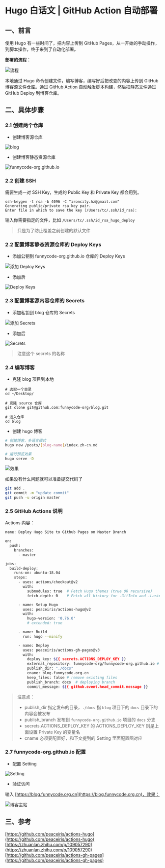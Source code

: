 # Hugo 白话文 | GitHub Action 自动部署


<!--more-->

## 一、前言

使用 Hugo 有一些时间了，把内容上传到 GitHub Pages，从一开始的手动操作，到脚本操作，终于来到了自动化部署。 

**部署的流程**：

![流程](./hga.01.png)

本地通过 Hugo 命令创建文件，编写博客，编写好后把改变的内容上传到 GitHub 博客源文件仓库。通过 GitHub Action 自动触发脚本构建，然后把静态文件通过 GitHub Deploy 到博客仓库。

## 二、具体步骤

### 2.1 创建两个仓库

- 创建博客源仓库

![blog](./hga.02.jpg)

- 创建博客静态资源仓库

![funnycode-org.github.io](./hga.03.jpg)

### 2.2 创建 SSH

需要生成一对 SSH Key，生成的 Public Key 和 Private Key 都会用到。

```ssh
ssh-keygen -t rsa -b 4096 -C "ironcity.hz@gmail.com"
Generating public/private rsa key pair.
Enter file in which to save the key (/Users/tc/.ssh/id_rsa): 
```

输入你需要指定的文件，比如 `/Users/tc/.ssh/id_rsa_hugo_deploy`

> 只是为了防止覆盖之前创建的默认文件

### 2.2 配置博客静态资源仓库的 Deploy Keys

- 添加公钥到 funnycode-org.github.io 仓库的 Deploy Keys

![添加 Deploy Keys](./hga.04.jpg)

- 添加后

![Deploy Keys](./hga.05.jpg)

### 2.3 配置博客源内容仓库的 Secrets

- 添加私钥到 blog 仓库的 Secrets

![添加 Secrets](./hga.06.jpg)

- 添加后

![Secrets](./hga.07.jpg)

> 注意这个 secrets 的名称

### 2.4 编写博客

- 克隆 blog 项目到本地

```
# 选取一个目录
cd ~/Desktop/

# 克隆 source 仓库
git clone git@github.com:funnycode-org/blog.git

# 进入仓库
cd blog
```

- 创建 hugo 博客

```bash
# 创建博客，多语言模式
hugo new /posts/[blog-name]/index.zh-cn.md 

# 运行预览效果
hugo serve -D
```

![效果](./hga.08.jpg)

如果没有什么问题就可以准备提交代码了

```bash
git add .
git commit -m "update commit"
git push -u origin master
```

### 2.5 GitHub Actions 说明

Actions 内容：

```bash
name: Deploy Hugo Site to Github Pages on Master Branch

on:
  push:
    branches:
      - master

jobs:
  build-deploy:
    runs-on: ubuntu-18.04
    steps:
      - uses: actions/checkout@v2
        with:
          submodules: true  # Fetch Hugo themes (true OR recursive)
          fetch-depth: 0    # Fetch all history for .GitInfo and .Lastmod

      - name: Setup Hugo
        uses: peaceiris/actions-hugo@v2
        with:
          hugo-version: '0.76.0'
          # extended: true

      - name: Build
        run: hugo --minify

      - name: Deploy
        uses: peaceiris/actions-gh-pages@v3
        with:
          deploy_key: ${{ secrets.ACTIONS_DEPLOY_KEY }}
          external_repository: funnycode-org/funnycode-org.github.io # remote branch
          publish_dir: "./docs"
          cname: blog.funnycode.org.cn          
          keep_files: false # remove existing files
          publish_branch: docs  # deploying branch
          commit_message: ${{ github.event.head_commit.message }}
```

> 注意点：
> - publish_dir 指定发布的目录，`./docs` 指 `blog` 项目下的 `docs` 目录下的内容会被发布
> - publish_branch 发布到 `funnycode-org.github.io` 项目的 `docs` 分支
> - secrets.ACTIONS_DEPLOY_KEY 的 ACTIONS_DEPLOY_KEY 则是上面设置 Private Key 的变量名
> - cname 必须要配置好，和下文提到的 Setting 里面配置图对应

### 2.7 funnycode-org.github.io 配置

- 配置 Setting

![Setting](./hga.11.jpg)

- 验证访问

输入 [https://blog.funnycode.org.cn](https://blog.funnycode.org.cn)，效果：

![博客主站](./hga.12.jpg)

## 三、参考

[https://github.com/peaceiris/actions-hugo](https://github.com/peaceiris/actions-hugo)
[https://zhuanlan.zhihu.com/p/109057290](https://zhuanlan.zhihu.com/p/109057290)
[https://github.com/peaceiris/actions-gh-pages](https://github.com/peaceiris/actions-gh-pages)

